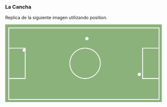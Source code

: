 ### La Cancha

Replica de la siguiente imagen utilizando position.

![Sin titulo](assets/image/cancha.png)
